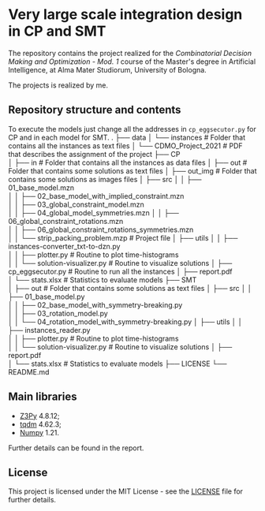 # Very large scale integration design in CP and SMT
The repository contains the project realized for the *Combinatorial Decision Making and Optimization - Mod. 1* course of the Master's degree in Artificial Intelligence, at Alma Mater Studiorum, University of Bologna.

The projects is realized by me.

## Repository structure and contents
To execute the models just change all the addresses in `cp_eggsecutor.py` for CP and in each model for SMT.
  .
  ├── data
  │   └── instances                                                 # Folder that contains all the instances as text files
  │   └── CDMO_Project_2021                                         # PDF that describes the assignment of the project
  ├── CP                             
  │   ├── in                                                        # Folder that contains all the instances as data files
  │   ├── out                                                       # Folder that contains some solutions as text files
  │   ├── out_img                                                   # Folder that contains some solutions as images files
  │   ├── src
  │   │   ├── 01_base_model.mzn        
  │   │   ├── 02_base_model_with_implied_constraint.mzn       
  │   │   ├── 03_global_constraint_model.mzn        
  │   │   ├── 04_global_model_symmetries.mzn
  │   │   ├── 06_global_constraint_rotations.mzn        
  │   │   ├── 06_global_constraint_rotations_symmetries.mzn  
  │   │   └── strip_packing_problem.mzp                             # Project file
  │   ├── utils
  │   │   ├── instances-converter_txt-to-dzn.py        
  │   │   ├── plotter.py                                            # Routine to plot time-histograms  
  │   │   └── solution-visualizer.py                                # Routine to visualize solutions
  │   ├── cp_eggsecutor.py                                          # Routine to run all the instances
  │   ├── report.pdf  
  │   └── stats.xlsx                                                # Statistics to evaluate models
  ├── SMT                             
  │   ├── out                                                       # Folder that contains some solutions as text files
  │   ├── src
  │   │   ├── 01_base_model.py        
  │   │   ├── 02_base_model_with_symmetry-breaking.py       
  │   │   ├── 03_rotation_model.py        
  │   │   └── 04_rotation_model_with_symmetry-breaking.py
  │   ├── utils
  │   │   ├── instances_reader.py        
  │   │   ├── plotter.py                                            # Routine to plot time-histograms  
  │   │   └── solution-visualizer.py                                # Routine to visualize solutions
  │   ├── report.pdf  
  │   └── stats.xlsx                                                # Statistics to evaluate models
  ├── LICENSE
  └── README.md

## Main libraries
* [Z3Py](https://github.com/Z3Prover/z3) 4.8.12;
* [tqdm](https://github.com/tqdm/tqdm) 4.62.3;
* [Numpy](https://numpy.org/) 1.21.

Further details can be found in the report.

## License

This project is licensed under the MIT License - see the [LICENSE](LICENSE) file for further details.

